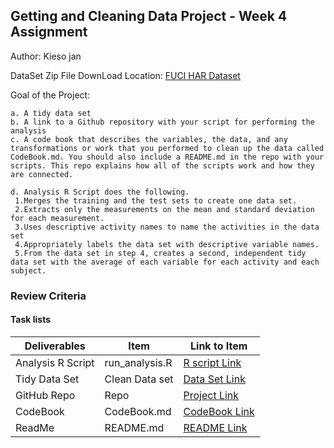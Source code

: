 ## Getting and Cleaning Data Project - Week 4 Assignment

Author: Kieso jan

DataSet Zip File DownLoad Location: [FUCI HAR Dataset](https://d396qusza40orc.cloudfront.net/getdata%2Fprojectfiles%2FUCI%20HAR%20Dataset.zip)

Goal of the Project:
```
a. A tidy data set
b. A link to a Github repository with your script for performing the analysis
c. A code book that describes the variables, the data, and any transformations or work that you performed to clean up the data called CodeBook.md. You should also include a README.md in the repo with your scripts. This repo explains how all of the scripts work and how they are connected.

d. Analysis R Script does the following.
 1.Merges the training and the test sets to create one data set.
 2.Extracts only the measurements on the mean and standard deviation for each measurement. 
 3.Uses descriptive activity names to name the activities in the data set
 4.Appropriately labels the data set with descriptive variable names. 
 5.From the data set in step 4, creates a second, independent tidy data set with the average of each variable for each activity and each subject.
```

### Review Criteria

#### Task lists
 
 | Deliverables  | Item          | Link to Item  |
 | ------------- | ------------- | ------------- |
 | Analysis R Script | run_analysis.R | [R script Link](https://github.com/kjan318/datasciencecoursera/blob/master/S03/W4_Assignment/run_analysis.R) |
 | Tidy Data Set  | Clean Data set  | [Data Set Link](https://github.com/kjan318/datasciencecoursera/blob/master/S03/W4_Assignment/output/tidyData.txt)|
 | GitHub Repo | Repo | [Project Link](https://github.com/kjan318/datasciencecoursera/tree/master/S03/W4_Assignment) |
 | CodeBook | CodeBook.md | [CodeBook Link](https://github.com/kjan318/datasciencecoursera/blob/master/S03/W4_Assignment/CodeBook.md) |
 | ReadMe | README.md | [README Link](https://github.com/kjan318/datasciencecoursera/blob/master/S03/W4_Assignment/README.md)|

